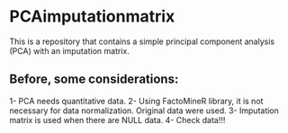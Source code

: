 # PCAimputationmatrix
This is a repository that contains a simple principal component analysis (PCA) with an imputation matrix.

## Before, some considerations:
1- PCA needs quantitative data.
2- Using FactoMineR library, it is not necessary for data normalization. Original data were used.
3- Imputation matrix is used when there are NULL data.
4- Check data!!!
